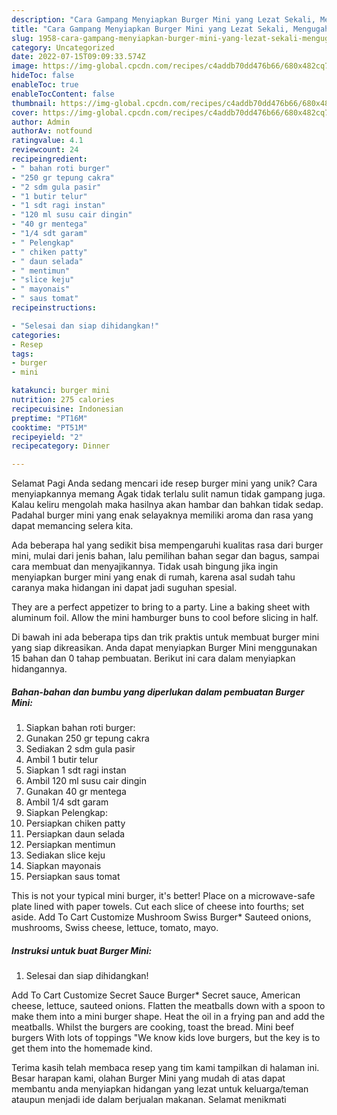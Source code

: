 ```yaml
---
description: "Cara Gampang Menyiapkan Burger Mini yang Lezat Sekali, Mengugah Selera"
title: "Cara Gampang Menyiapkan Burger Mini yang Lezat Sekali, Mengugah Selera"
slug: 1958-cara-gampang-menyiapkan-burger-mini-yang-lezat-sekali-mengugah-selera
category: Uncategorized
date: 2022-07-15T09:09:33.574Z
image: https://img-global.cpcdn.com/recipes/c4addb70dd476b66/680x482cq70/burger-mini-foto-resep-utama.jpg
hideToc: false
enableToc: true
enableTocContent: false
thumbnail: https://img-global.cpcdn.com/recipes/c4addb70dd476b66/680x482cq70/burger-mini-foto-resep-utama.jpg
cover: https://img-global.cpcdn.com/recipes/c4addb70dd476b66/680x482cq70/burger-mini-foto-resep-utama.jpg
author: Admin
authorAv: notfound
ratingvalue: 4.1
reviewcount: 24
recipeingredient:
- " bahan roti burger"
- "250 gr tepung cakra"
- "2 sdm gula pasir"
- "1 butir telur"
- "1 sdt ragi instan"
- "120 ml susu cair dingin"
- "40 gr mentega"
- "1/4 sdt garam"
- " Pelengkap"
- " chiken patty"
- " daun selada"
- " mentimun"
- "slice keju"
- " mayonais"
- " saus tomat"
recipeinstructions:

- "Selesai dan siap dihidangkan!"
categories:
- Resep
tags:
- burger
- mini

katakunci: burger mini 
nutrition: 275 calories
recipecuisine: Indonesian
preptime: "PT16M"
cooktime: "PT51M"
recipeyield: "2"
recipecategory: Dinner

---
```



Selamat Pagi Anda sedang mencari ide resep burger mini yang unik? Cara menyiapkannya memang Agak tidak terlalu sulit namun tidak gampang juga. Kalau keliru mengolah maka hasilnya akan hambar dan bahkan tidak sedap. Padahal burger mini yang enak selayaknya memiliki aroma dan rasa yang dapat memancing selera kita.


Ada beberapa hal yang sedikit bisa mempengaruhi kualitas rasa dari burger mini, mulai dari jenis bahan, lalu pemilihan bahan segar dan bagus, sampai cara membuat dan menyajikannya. Tidak usah bingung jika ingin menyiapkan burger mini yang enak di rumah, karena asal sudah tahu caranya maka hidangan ini dapat jadi suguhan spesial.

They are a perfect appetizer to bring to a party. Line a baking sheet with aluminum foil. Allow the mini hamburger buns to cool before slicing in half.


Di bawah ini ada beberapa tips dan trik praktis untuk membuat burger mini yang siap dikreasikan. Anda dapat menyiapkan Burger Mini menggunakan 15 bahan dan 0 tahap pembuatan. Berikut ini cara dalam menyiapkan hidangannya.

<!--inarticleads1-->

##### Bahan-bahan dan bumbu yang diperlukan dalam pembuatan Burger Mini:

1. Siapkan  bahan roti burger:
1. Gunakan 250 gr tepung cakra
1. Sediakan 2 sdm gula pasir
1. Ambil 1 butir telur
1. Siapkan 1 sdt ragi instan
1. Ambil 120 ml susu cair dingin
1. Gunakan 40 gr mentega
1. Ambil 1/4 sdt garam
1. Siapkan  Pelengkap:
1. Persiapkan  chiken patty
1. Persiapkan  daun selada
1. Persiapkan  mentimun
1. Sediakan slice keju
1. Siapkan  mayonais
1. Persiapkan  saus tomat


This is not your typical mini burger, it&#39;s better! Place on a microwave-safe plate lined with paper towels. Cut each slice of cheese into fourths; set aside. Add To Cart Customize Mushroom Swiss Burger* Sauteed onions, mushrooms, Swiss cheese, lettuce, tomato, mayo. 

<!--inarticleads2-->

##### Instruksi untuk buat Burger Mini:


1. Selesai dan siap dihidangkan!

Add To Cart Customize Secret Sauce Burger* Secret sauce, American cheese, lettuce, sauteed onions. Flatten the meatballs down with a spoon to make them into a mini burger shape. Heat the oil in a frying pan and add the meatballs. Whilst the burgers are cooking, toast the bread. Mini beef burgers With lots of toppings &#34;We know kids love burgers, but the key is to get them into the homemade kind. 

Terima kasih telah membaca resep yang tim kami tampilkan di halaman ini. Besar harapan kami, olahan Burger Mini yang mudah di atas dapat membantu anda menyiapkan hidangan yang lezat untuk keluarga/teman ataupun menjadi ide dalam berjualan makanan. Selamat menikmati
